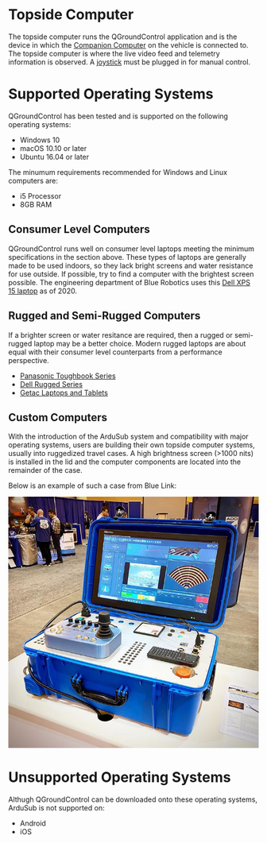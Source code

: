 # Topside Computer

The topside computer runs the QGroundControl application and is the device in which the [Companion Computer](/introduction/hardware-options/required-hardware/companion-computer.md) on the vehicle is connected to. The topside computer is where the live video feed and telemetry information is observed. A [joystick](/introduction/hardware-options/required-hardware/joystick.md) must be plugged in for manual control.

# Supported Operating Systems

QGroundControl has been tested and is supported on the following operating systems:

* Windows 10
* macOS 10.10 or later
* Ubuntu 16.04 or later

The minumum requirements recommended for Windows and Linux computers are:

* i5 Processor
* 8GB RAM

## Consumer Level Computers

QGroundControl runs well on consumer level laptops meeting the minimum specifications in the section above. These types of laptops are generally made to be used indoors, so they lack bright screens and water resistance for use outside. If possible, try to find a computer with the brightest screen possible. The engineering department of Blue Robotics uses this [Dell XPS 15 laptop](https://www.dell.com/en-us/shop/dell-laptops/new-xps-15-laptop/spd/xps-15-7590-laptop/XNber5cr656Ps?view=configurations&configurationid=55d274d4-e828-4110-b161-3acaa604d481) as of 2020.

## Rugged and Semi-Rugged Computers

If a brighter screen or water resitance are required, then a rugged or semi-rugged laptop may be a better choice. Modern rugged laptops are about equal with their consumer level counterparts from a performance perspective.

* [Panasonic Toughbook Series](https://na.panasonic.com/us/computers-tablets-handhelds)
* [Dell Rugged Series](https://www.dell.com/en-us/work/learn/rugged)
* [Getac Laptops and Tablets](https://www.getac.com/)

## Custom Computers

With the introduction of the ArduSub system and compatibility with major operating systems, users are building their own topside computer systems, usually into ruggedized travel cases. A high brightness screen (>1000 nits) is installed in the lid and the computer components are located into the remainder of the case. 

Below is an example of such a case from Blue Link:

<img src="/images/hardware/topside-computer-bluelink.png" class="img-responsive img-center" style="max-height:600px;">

# Unsupported Operating Systems

Althugh QGroundControl can be downloaded onto these operating systems, ArduSub is not supported on:

* Android
* iOS
